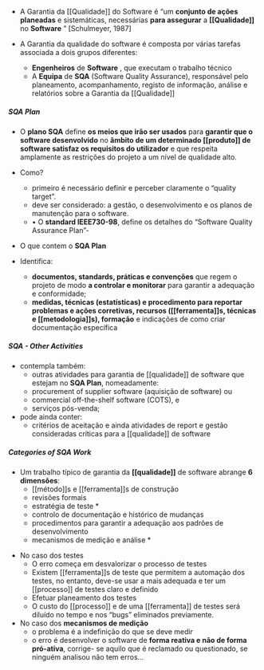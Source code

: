 - A Garantia da [[Qualidade]] do Software é “um **conjunto de ações planeadas** e sistemáticas, necessárias **para assegurar** a **[[Qualidade]]** no **Software** ” [Schulmeyer, 1987]

-  A Garantia da qualidade do software é composta por várias tarefas associada a dois grupos diferentes:
	- **Engenheiros** de **Software** , que executam o trabalho técnico
	- A **Equipa** de **SQA** (Software Quality Assurance), responsável pelo planeamento, acompanhamento, registo de informação, análise e relatórios sobre a Garantia da [[Qualidade]]

##### SQA Plan
- O **plano SQA** define **os meios que irão ser usados** para **garantir que o software desenvolvido** no **âmbito de um determinado [[produto]] de software satisfaz os requisitos do utilizador** e que respeita amplamente as restrições do projeto a um nível de qualidade alto.
- Como?
	- primeiro é necessário definir e perceber claramente o “quality target”.
	- deve ser considerado: a gestão, o desenvolvimento e os planos de manutenção para o software.
	- • O **standard IEEE730-98**, define os detalhes do “Software Quality Assurance Plan”-

- O que contem o **SQA Plan**
- Identifica:
	- **documentos, standards, práticas e convenções** que regem o projeto de modo **a controlar e monitorar** para garantir a adequação e conformidade;
	- **medidas, técnicas (estatísticas) e procedimento para reportar problemas e ações corretivas, recursos ([[ferramenta]]s, técnicas e [[metodologia]]s), formação** e indicações de como criar documentação específica

##### SQA - Other Activities
- contempla também:
	- outras atividades para garantia de [[qualidade]] de software que estejam no **SQA Plan**, nomeadamente:
	- procurement of supplier software (aquisição de software) ou
	- commercial off-the-shelf software (COTS), e
	- serviços pós-venda;
- pode ainda conter:
	- critérios de aceitação e ainda atividades de report e gestão consideradas críticas para a [[qualidade]] de software

##### Categories of SQA Work
- Um trabalho típico de garantia da **[[qualidade]]** de software abrange **6 dimensões**:
	- [[método]]s e [[ferramenta]]s de construção
	- revisões formais
	- estratégia de teste *
	- controlo de documentação e histórico de mudanças
	- procedimentos para garantir a adequação aos padrões de desenvolvimento
	- mecanismos de medição e análise *

* No caso dos testes
	* O erro começa em desvalorizar o processo de testes
	* Existem [[ferramenta]]s de teste que permitem a automação dos testes, no entanto, deve-se usar a mais adequada e ter um [[processo]] de testes claro e definido
	* Efetuar planeamento dos testes
	* O custo do [[processo]] e de uma [[ferramenta]] de testes será diluído no tempo e nos “bugs” eliminados previamente.
* No caso dos **mecanismos de medição**
	* o problema é a indefinição do que se deve medir
	* o erro é desenvolver o software de **forma reativa e não de forma pró-ativa**, corrige- se aquilo que é reclamado ou questionado, se ninguém analisou não tem erros...


